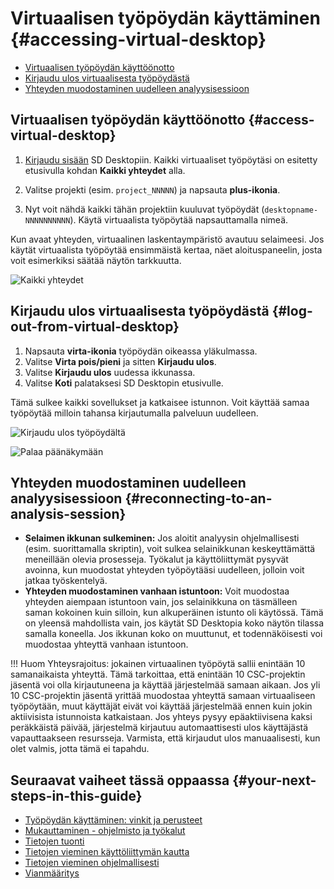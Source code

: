 # Virtuaalisen työpöydän käyttäminen {#accessing-virtual-desktop}

* [Virtuaalisen työpöydän käyttöönotto](#access-virtual-desktop)
* [Kirjaudu ulos virtuaalisesta työpöydästä](#log-out-from-virtual-desktop)
* [Yhteyden muodostaminen uudelleen analyysisessioon](#reconnecting-to-an-analysis-session)

## Virtuaalisen työpöydän käyttöönotto {#access-virtual-desktop}

1. [Kirjaudu sisään](./sd-desktop-login.md) SD Desktopiin. Kaikki virtuaaliset työpöytäsi on esitetty etusivulla kohdan **Kaikki yhteydet** alla.

2. Valitse projekti (esim. `project_NNNNN`) ja napsauta **plus-ikonia**.
  
3. Nyt voit nähdä kaikki tähän projektiin kuuluvat työpöydät (`desktopname-NNNNNNNNNN`). Käytä virtuaalista työpöytää napsauttamalla nimeä.

Kun avaat yhteyden, virtuaalinen laskentaympäristö avautuu selaimeesi. Jos käytät virtuaalista työpöytää ensimmäistä kertaa, näet aloituspaneelin, josta voit esimerkiksi säätää näytön tarkkuutta.

![Kaikki yhteydet](https://a3s.fi/docs-files/sensitive-data/SD_Desktop/Desktop_AllConnections.png)

## Kirjaudu ulos virtuaalisesta työpöydästä {#log-out-from-virtual-desktop}

1. Napsauta **virta-ikonia** työpöydän oikeassa yläkulmassa.
2. Valitse **Virta pois/pieni** ja sitten **Kirjaudu ulos**.
3. Valitse **Kirjaudu ulos** uudessa ikkunassa.
4. Valitse **Koti** palataksesi SD Desktopin etusivulle.

Tämä sulkee kaikki sovellukset ja katkaisee istunnon. Voit käyttää samaa työpöytää milloin tahansa kirjautumalla palveluun uudelleen.

![Kirjaudu ulos työpöydältä](https://a3s.fi/docs-files/sensitive-data/SD_Desktop/Desktop_LogOut1.png)

![Palaa päänäkymään](https://a3s.fi/docs-files/sensitive-data/SD_Desktop/Desktop_LogOut2.png)

## Yhteyden muodostaminen uudelleen analyysisessioon {#reconnecting-to-an-analysis-session}

* **Selaimen ikkunan sulkeminen:** Jos aloitit analyysin ohjelmallisesti (esim. suorittamalla skriptin), voit sulkea selainikkunan keskeyttämättä meneillään olevia prosesseja. Työkalut ja käyttöliittymät pysyvät avoinna, kun muodostat yhteyden työpöytääsi uudelleen, jolloin voit jatkaa työskentelyä.
* **Yhteyden muodostaminen vanhaan istuntoon:** Voit muodostaa yhteyden aiempaan istuntoon vain, jos selainikkuna on täsmälleen saman kokoinen kuin silloin, kun alkuperäinen istunto oli käytössä. Tämä on yleensä mahdollista vain, jos käytät SD Desktopia koko näytön tilassa samalla koneella. Jos ikkunan koko on muuttunut, et todennäköisesti voi muodostaa yhteyttä vanhaan istuntoon.

!!! Huom
    Yhteysrajoitus: jokainen virtuaalinen työpöytä sallii enintään 10 samanaikaista yhteyttä. Tämä tarkoittaa, että enintään 10 CSC-projektin jäsentä voi olla kirjautuneena ja käyttää järjestelmää samaan aikaan. Jos yli 10 CSC-projektin jäsentä yrittää muodostaa yhteyttä samaan virtuaaliseen työpöytään, muut käyttäjät eivät voi käyttää järjestelmää ennen kuin jokin aktiivisista istunnoista katkaistaan.
    Jos yhteys pysyy epäaktiivisena kaksi peräkkäistä päivää, järjestelmä kirjautuu automaattisesti ulos käyttäjästä vapauttaakseen resursseja. Varmista, että kirjaudut ulos manuaalisesti, kun olet valmis, jotta tämä ei tapahdu.

## Seuraavat vaiheet tässä oppaassa {#your-next-steps-in-this-guide}

* [Työpöydän käyttäminen: vinkit ja perusteet](./sd-desktop-working.md)
* [Mukauttaminen - ohjelmisto ja työkalut](./sd-desktop-software.md)
* [Tietojen tuonti](./sd-desktop-access.md)
* [Tietojen vieminen käyttöliittymän kautta](./sd-desktop-export.md)
* [Tietojen vieminen ohjelmallisesti](./sd-desktop-export-commandline.md)
* [Vianmääritys](./sd-desktop-troubleshooting.md)
